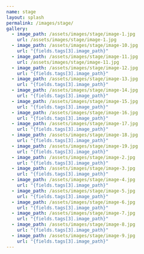 ```yaml
---
name: stage
layout: splash
permalink: /images/stage/
gallery:
  - image_path: /assets/images/stage/image-1.jpg
    url: /assets/images/stage/image-1.jpg
  - image_path: /assets/images/stage/image-10.jpg
    url: "{fields.tags[3].image_path}"
  - image_path: /assets/images/stage/image-11.jpg
    url: /assets/images/stage/image-11.jpg
  - image_path: /assets/images/stage/image-12.jpg
    url: "{fields.tags[3].image_path}"
  - image_path: /assets/images/stage/image-13.jpg
    url: "{fields.tags[3].image_path}"
  - image_path: /assets/images/stage/image-14.jpg
    url: "{fields.tags[3].image_path}"
  - image_path: /assets/images/stage/image-15.jpg
    url: "{fields.tags[3].image_path}"
  - image_path: /assets/images/stage/image-16.jpg
    url: "{fields.tags[3].image_path}"
  - image_path: /assets/images/stage/image-17.jpg
    url: "{fields.tags[3].image_path}"
  - image_path: /assets/images/stage/image-18.jpg
    url: "{fields.tags[3].image_path}"
  - image_path: /assets/images/stage/image-19.jpg
    url: "{fields.tags[3].image_path}"
  - image_path: /assets/images/stage/image-2.jpg
    url: "{fields.tags[3].image_path}"
  - image_path: /assets/images/stage/image-3.jpg
    url: "{fields.tags[3].image_path}"
  - image_path: /assets/images/stage/image-4.jpg
    url: "{fields.tags[3].image_path}"
  - image_path: /assets/images/stage/image-5.jpg
    url: "{fields.tags[3].image_path}"
  - image_path: /assets/images/stage/image-6.jpg
    url: "{fields.tags[3].image_path}"
  - image_path: /assets/images/stage/image-7.jpg
    url: "{fields.tags[3].image_path}"
  - image_path: /assets/images/stage/image-8.jpg
    url: "{fields.tags[3].image_path}"
  - image_path: /assets/images/stage/image-9.jpg
    url: "{fields.tags[3].image_path}"
---
```

